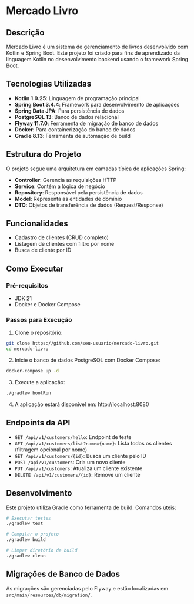 # Mercado Livro

## Descrição
Mercado Livro é um sistema de gerenciamento de livros desenvolvido com Kotlin e Spring Boot. 
Este projeto foi criado para fins de aprendizado da linguagem Kotlin no desenvolvimento backend usando o framework Spring Boot.

## Tecnologias Utilizadas
- **Kotlin 1.9.25**: Linguagem de programação principal
- **Spring Boot 3.4.4**: Framework para desenvolvimento de aplicações
- **Spring Data JPA**: Para persistência de dados
- **PostgreSQL 13**: Banco de dados relacional
- **Flyway 11.7.0**: Ferramenta de migração de banco de dados
- **Docker**: Para containerização do banco de dados
- **Gradle 8.13**: Ferramenta de automação de build

## Estrutura do Projeto
O projeto segue uma arquitetura em camadas típica de aplicações Spring:
- **Controller**: Gerencia as requisições HTTP
- **Service**: Contém a lógica de negócio
- **Repository**: Responsável pela persistência de dados
- **Model**: Representa as entidades de domínio
- **DTO**: Objetos de transferência de dados (Request/Response)

## Funcionalidades
- Cadastro de clientes (CRUD completo)
- Listagem de clientes com filtro por nome
- Busca de cliente por ID

## Como Executar

### Pré-requisitos
- JDK 21
- Docker e Docker Compose

### Passos para Execução
1. Clone o repositório:
```bash
git clone https://github.com/seu-usuario/mercado-livro.git
cd mercado-livro
```

2. Inicie o banco de dados PostgreSQL com Docker Compose:
```bash
docker-compose up -d
```

3. Execute a aplicação:
```bash
./gradlew bootRun
```

4. A aplicação estará disponível em: http://localhost:8080

## Endpoints da API
- `GET /api/v1/customers/hello`: Endpoint de teste
- `GET /api/v1/customers/list?name={name}`: Lista todos os clientes (filtragem opcional por nome)
- `GET /api/v1/customers/{id}`: Busca um cliente pelo ID
- `POST /api/v1/customers`: Cria um novo cliente
- `PUT /api/v1/customers`: Atualiza um cliente existente
- `DELETE /api/v1/customers/{id}`: Remove um cliente

## Desenvolvimento
Este projeto utiliza Gradle como ferramenta de build. Comandos úteis:

```bash
# Executar testes
./gradlew test

# Compilar o projeto
./gradlew build

# Limpar diretório de build
./gradlew clean
```

## Migrações de Banco de Dados
As migrações são gerenciadas pelo Flyway e estão localizadas em `src/main/resources/db/migration/`.